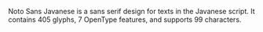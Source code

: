 Noto Sans Javanese is a sans serif design for texts in the Javanese script. It contains 405 glyphs, 7 OpenType features, and supports 99 characters.